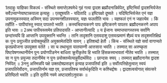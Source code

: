 

  
1तदाहुः याज्ञिका विकल्पं - संस्थिते समाप्तेऽश्वमेधे गृहं गत्वा द्वादश ब्रह्मौदनान्निर्वपेत्, इष्टिभिर्वा द्वादशभिर्यजेत सर्वेऽप्याग्नेयाष्टाकपाला इत्याहुः । एतद्दूषयति - यदितादि ॥ इष्टिपक्षो दूष्यते । यदिष्टिभिर्यजेत एनं यज्ञ उपनामुकस्स्यात् अस्मिन् सदा उपनमनशीलस्स्यात्, यज्ञः फलतीति भावः । यज्ञफलं एनं न जहात्येव । किं तर्हीति - पापीयांस्तु स्यात् पापतरो भवति । कस्यचिदप्यकरणे पापः इष्टिकरणे पापतरः ब्रह्मौदनकरणे अपाप इति भावः ॥
2अथ पापीयस्त्वमेव प्रतिपादयति - आप्तानीत्यादि ॥ य ईजानः समाप्तयागस्तस्य सर्वाणि छन्दांस्यपि हि आप्तानि उपयुक्तानि भवन्ति । तानि तादृशानि एतावदाशु एतावत्प्रमाणं शैघ्र्यं यत्र तादृशमतिक्षिप्रं कः पुनः प्रयुञ्जीत प्रयोक्तुमर्हति अयुक्तमेतदिति यावन् । इतिशब्दो हेतौ । किंच - संस्थिते यज्ञे सर्वा वागाप्यते कृतप्रयोजना उपयुक्ता वर्तते । सा च तथाभूता यातयाम्नी आत्तसारा भवति । तस्मात् सा अरुष्कृता पिष्टपेषणस्थानीयेन पुनः प्रयोगपीडनेन बाधिता क्रूरीकृतेव हि भवति हिंसकस्वभावतां नीतेव भवति । तस्मात् सा न पुनः प्रयुज्या तदानीमेव न पुनः प्रयोक्तव्येत्याहुर्वेदार्थविदः । छान्दसः क्यप् । तस्मात् ब्रह्मौदनानेव द्वादश निर्वपेत् ॥
3ननु अस्मिन्नपि पक्षे उक्तदोषप्रसङ्ग इत्याह प्रजापतिर्वा इति ॥ सर्वोत्पत्तिहेतुत्वात् स्वयं प्रजापतिरेवौदनः, प्रजापतिर्नाम यज्ञ एव, प्रजापतिश्च सर्वार्थकृदिति न कश्चिद्दोषः । द्वादशत्वयोगात् संवत्सरे प्रतिष्ठितो भवति ॥
इति तृतीये नवमे अष्टादशोऽनुवाकः ॥  
